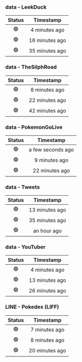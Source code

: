 ### data - LeekDuck
| Status | Timestamp |
|:------:|:---------:|
| 🟢 | 4 minutes ago |
| 🟢 | 16 minutes ago |
| 🟢 | 35 minutes ago |

### data - TheSilphRoad
| Status | Timestamp |
|:------:|:---------:|
| 🟢 | 8 minutes ago |
| 🟢 | 22 minutes ago |
| 🟢 | 42 minutes ago |

### data - PokemonGoLive
| Status | Timestamp |
|:------:|:---------:|
| 🟢 | a few seconds ago |
| 🟢 | 9 minutes ago |
| 🟢 | 22 minutes ago |

### data - Tweets
| Status | Timestamp |
|:------:|:---------:|
| 🟢 | 13 minutes ago |
| 🟢 | 35 minutes ago |
| 🟢 | an hour ago |

### data - YouTuber
| Status | Timestamp |
|:------:|:---------:|
| 🟢 | 4 minutes ago |
| 🟢 | 13 minutes ago |
| 🟢 | 26 minutes ago |

### LINE - Pokedex (LIFF)
| Status | Timestamp |
|:------:|:---------:|
| 🟢 | 7 minutes ago |
| 🟢 | 8 minutes ago |
| 🟢 | 20 minutes ago |

